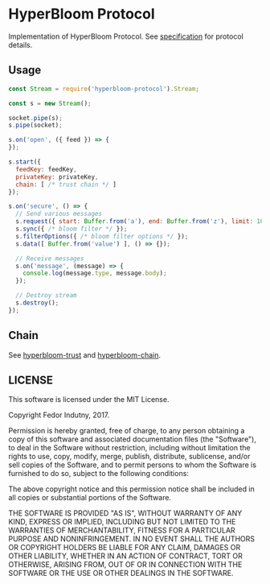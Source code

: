 # HyperBloom Protocol

Implementation of HyperBloom Protocol. See [specification][0] for protocol
details.

## Usage

```js
const Stream = require('hyperbloom-protocol').Stream;

const s = new Stream();

socket.pipe(s);
s.pipe(socket);

s.on('open', ({ feed }) => {
});

s.start({
  feedKey: feedKey,
  privateKey: privateKey,
  chain: [ /* trust chain */ ]
});

s.on('secure', () => {
  // Send various messages
  s.request({ start: Buffer.from('a'), end: Buffer.from('z'), limit: 10 });
  s.sync({ /* bloom filter */ });
  s.filterOptions({ /* bloom filter options */ });
  s.data([ Buffer.from('value') ], () => {});

  // Receive messages
  s.on('message', (message) => {
    console.log(message.type, message.body);
  });

  // Destroy stream
  s.destroy();
});
```

## Chain

See [hyperbloom-trust][1] and [hyperbloom-chain][2].

## LICENSE

This software is licensed under the MIT License.

Copyright Fedor Indutny, 2017.

Permission is hereby granted, free of charge, to any person obtaining a
copy of this software and associated documentation files (the
"Software"), to deal in the Software without restriction, including
without limitation the rights to use, copy, modify, merge, publish,
distribute, sublicense, and/or sell copies of the Software, and to permit
persons to whom the Software is furnished to do so, subject to the
following conditions:

The above copyright notice and this permission notice shall be included
in all copies or substantial portions of the Software.

THE SOFTWARE IS PROVIDED "AS IS", WITHOUT WARRANTY OF ANY KIND, EXPRESS
OR IMPLIED, INCLUDING BUT NOT LIMITED TO THE WARRANTIES OF
MERCHANTABILITY, FITNESS FOR A PARTICULAR PURPOSE AND NONINFRINGEMENT. IN
NO EVENT SHALL THE AUTHORS OR COPYRIGHT HOLDERS BE LIABLE FOR ANY CLAIM,
DAMAGES OR OTHER LIABILITY, WHETHER IN AN ACTION OF CONTRACT, TORT OR
OTHERWISE, ARISING FROM, OUT OF OR IN CONNECTION WITH THE SOFTWARE OR THE
USE OR OTHER DEALINGS IN THE SOFTWARE.

[0]: https://github.com/hyperbloom/hyperbloom-protocol/blob/master/spec.md
[1]: https://github.com/hyperbloom/hyperbloom-trust
[2]: https://github.com/hyperbloom/hyperbloom-chain
